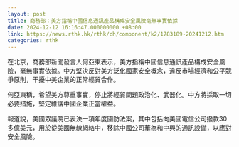 ```yaml
---
layout: post
title: 商務部：美方指稱中國信息通訊產品構成安全風險毫無事實依據
date: 2024-12-12 16:16:47.000000000 +08:00
link: https://news.rthk.hk/rthk/ch/component/k2/1783189-20241212.htm
categories: rthk
---
```


在北京，商務部新聞發言人何亞東表示，美方指稱中國信息通訊產品構成安全風險，毫無事實依據。中方堅決反對美方泛化國家安全概念，違反市場經濟和公平競爭原則，干擾中美企業的正常經貿合作。

何亞東稱，希望美方尊重事實，停止將經貿問題政治化、武器化。中方將採取一切必要措施，堅定維護中國企業正當權益。

報道說，美國眾議院已表決一項年度國防法案，其中包括向美國電信公司撥款30多億美元，用於從美國無線網絡中，移除中國公司華為和中興的通訊設備，以應對安全風險。
